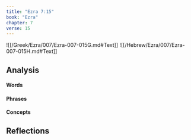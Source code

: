 ```yaml
---
title: "Ezra 7:15"
book: "Ezra"
chapter: 7
verse: 15
---
```

![[/Greek/Ezra/007/Ezra-007-015G.md#Text]]
![[/Hebrew/Ezra/007/Ezra-007-015H.md#Text]]

## Analysis

#### Words

#### Phrases

#### Concepts

## Reflections

